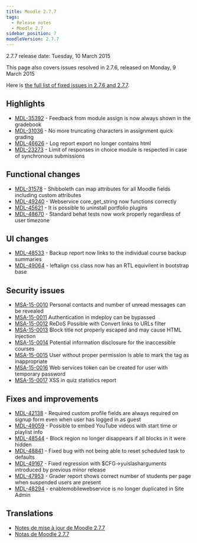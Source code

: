 ```yaml
---
title: Moodle 2.7.7
tags:
  - Release notes
  - Moodle 2.7
sidebar_position: 7
moodleVersion: 2.7.7
---
```

2.7.7 release date: Tuesday, 10 March 2015

This page also covers issues resolved in 2.7.6, released on Monday, 9 March 2015

Here is [the full list of fixed issues in 2.7.6 and 2.7.7](https://tracker.moodle.org/issues/?jql=project%20%3D%20mdl%20AND%20resolution%20%3D%20fixed%20AND%20fixVersion%20in%20%28%222.7.6%22%2C%20%222.7.7%22%29%20ORDER%20BY%20priority%20DESC).

## Highlights

- [MDL-35392](https://tracker.moodle.org/browse/MDL-35392) - Feedback from module assign is now always shown in the gradebook
- [MDL-31036](https://tracker.moodle.org/browse/MDL-31036) - No more truncating characters in assignment quick grading
- [MDL-46626](https://tracker.moodle.org/browse/MDL-46626) - Log report export no longer contains html
- [MDL-23273](https://tracker.moodle.org/browse/MDL-23273) - Limit of responses in choice module is respected in case of synchronous submissions

## Functional changes

- [MDL-31578](https://tracker.moodle.org/browse/MDL-31578) - Shibboleth can map attributes for all Moodle fields including custom attributes
- [MDL-49240](https://tracker.moodle.org/browse/MDL-49240) - Webservice core_get_string now functions correctly
- [MDL-45621](https://tracker.moodle.org/browse/MDL-45621) - It is possible to uninstall portfolio plugins
- [MDL-48670](https://tracker.moodle.org/browse/MDL-48670) - Standard behat tests now work properly regardless of user timezone

## UI changes

- [MDL-48533](https://tracker.moodle.org/browse/MDL-48533) - Backup report now links to the individual course backup summaries
- [MDL-49064](https://tracker.moodle.org/browse/MDL-49064) - leftalign css class now has an RTL equivilent in bootstrap base

## Security issues

- [MSA-15-0010](https://moodle.org/mod/forum/discuss.php?d=307380) Personal contacts and number of unread messages can be revealed
- [MSA-15-0011](https://moodle.org/mod/forum/discuss.php?d=307381) Authentication in mdeploy can be bypassed
- [MSA-15-0012](https://moodle.org/mod/forum/discuss.php?d=307382) ReDoS Possible with Convert links to URLs filter
- [MSA-15-0013](https://moodle.org/mod/forum/discuss.php?d=307383) Block title not properly escaped and may cause HTML injection
- [MSA-15-0014](https://moodle.org/mod/forum/discuss.php?d=307384) Potential information disclosure for the inaccessible courses
- [MSA-15-0015](https://moodle.org/mod/forum/discuss.php?d=307385) User without proper permission is able to mark the tag as inappropriate
- [MSA-15-0016](https://moodle.org/mod/forum/discuss.php?d=307386) Web services token can be created for user with temporary password
- [MSA-15-0017](https://moodle.org/mod/forum/discuss.php?d=307387) XSS in quiz statistics report

## Fixes and improvements

- [MDL-42138](https://tracker.moodle.org/browse/MDL-42138) - Required custom profile fields are always required on signup form even when user has logged in as guest
- [MDL-49059](https://tracker.moodle.org/browse/MDL-49059) - Possible to embed YouTube videos with start time or playlist info
- [MDL-48544](https://tracker.moodle.org/browse/MDL-48544) - Block region no longer disappears if all blocks in it were hidden
- [MDL-48841](https://tracker.moodle.org/browse/MDL-48841) - Fixed bug with not being able to reset scheduled task to defaults
- [MDL-49167](https://tracker.moodle.org/browse/MDL-49167) - Fixed regression with $CFG->yuislasharguments introduced by previous minor release
- [MDL-47953](https://tracker.moodle.org/browse/MDL-47953) - Grader report shows correct number of students per page when suspended users are present
- [MDL-48294](https://tracker.moodle.org/browse/MDL-48294) - enablemobilewebservice is no longer duplicated in Site Admin

## Translations

- [Notes de mise à jour de Moodle 2.7.7](https://docs.moodle.org/fr/Notes_de_mise_à_jour_de_Moodle_2.7.7)
- [Notas de Moodle 2.7.7](https://docs.moodle.org/es/Notas_de_Moodle_2.7.7)
